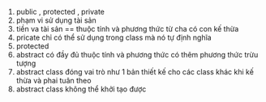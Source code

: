 1. public , protected , private 
2. phạm vi sử dụng tài sản
3. tiền va tài sản == thuộc tính và phương thức từ cha có con kế thừa 
4. pricate chỉ có thể sử dụng trong class mà nó tự định nghĩa 
5. protected
6. abstract có đầy đủ thuộc tính và phương thức có thêm phương 
thức trừu tượng 
7. abstract class đóng vai trò như 1 bản thiết kế cho các class khác khi
kế thừa và phai tuân theo 
8. abstract class không thể khởi tạo được 